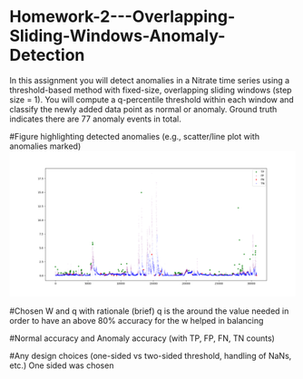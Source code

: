 # Homework-2---Overlapping-Sliding-Windows-Anomaly-Detection
In this assignment you will detect anomalies in a Nitrate time series using a threshold-based method with fixed-size, overlapping sliding windows (step size = 1). You will compute a q-percentile threshold within each window and classify the newly added data point as normal or anomaly. Ground truth indicates there are 77 anomaly events in total.

#Figure highlighting detected anomalies (e.g., scatter/line plot with anomalies marked)
![Anomalies](Figure_1.png)

#Chosen W and q with rationale (brief)
q is the around the value needed in order to have an above 80% accuracy for the 
w helped in balancing

#Normal accuracy and Anomaly accuracy (with TP, FP, FN, TN counts)

#Any design choices (one-sided vs two-sided threshold, handling of NaNs, etc.)
One sided was chosen 



